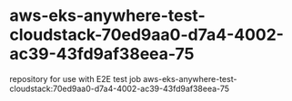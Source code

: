 # aws-eks-anywhere-test-cloudstack-70ed9aa0-d7a4-4002-ac39-43fd9af38eea-75
repository for use with E2E test job aws-eks-anywhere-test-cloudstack:70ed9aa0-d7a4-4002-ac39-43fd9af38eea-75
